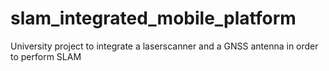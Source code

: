 # slam_integrated_mobile_platform
University project to integrate a laserscanner and a GNSS antenna in order to perform SLAM
